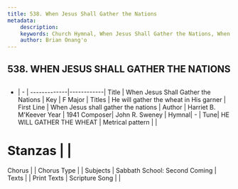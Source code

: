 ```yaml
---
title: 538. When Jesus Shall Gather the Nations
metadata:
    description: 
    keywords: Church Hymnal, When Jesus Shall Gather the Nations, When Jesus shall gather the nations, He will gather the wheat in His garner
    author: Brian Onang'o
---
```



## 538. WHEN JESUS SHALL GATHER THE NATIONS

```txt

```

- |   -  |
-------------|------------|
Title | When Jesus Shall Gather the Nations |
Key | F Major |
Titles | He will gather the wheat in His garner |
First Line | When Jesus shall gather the nations |
Author | Harriet B. M&#039;Keever
Year | 1941
Composer| John R. Sweney |
Hymnal|  - |
Tune| HE WILL GATHER THE WHEAT |
Metrical pattern | |
# Stanzas |  |
Chorus |  |
Chorus Type |  |
Subjects | Sabbath School: Second Coming |
Texts |  |
Print Texts | 
Scripture Song |  |
  
